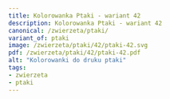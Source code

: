 ```yaml
---
title: Kolorowanka Ptaki - wariant 42
description: Kolorowanka Ptaki - wariant 42
canonical: /zwierzeta/ptaki/
variant_of: ptaki
image: /zwierzeta/ptaki/42/ptaki-42.svg
pdf: /zwierzeta/ptaki/42/ptaki-42.pdf
alt: "Kolorowanki do druku ptaki"
tags:
- zwierzeta
- ptaki
---
```

